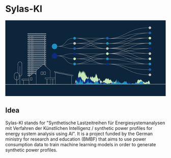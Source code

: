 # Sylas-KI

![sylas_ai_Logo](https://github.com/FraunhoferIEE/sylaski/blob/main/pictures/Sylaski_project_pic.png)

## Idea

Sylas-KI stands for "Synthetische Lastzeitreihen für Energiesystemanalysen mit Verfahren der Künstlichen Intelligenz / synthetic power profiles for energy system analysis using AI". It is a project funded by the German ministry for research and education (BMBF) that aims to use power consumption data to train machine learning models in order to generate synthetic power profiles.
